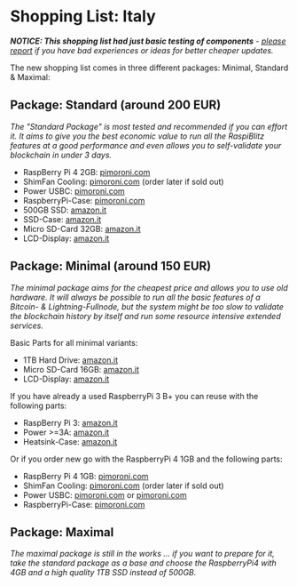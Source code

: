 # Shopping List: Italy

*__NOTICE: This shopping list had just basic testing of components__ - [please report](https://github.com/rootzoll/raspiblitz/issues/691) if you have bad experiences or ideas for better cheaper updates.*

The new shopping list comes in three different packages: Minimal, Standard & Maximal:

## Package: Standard (around 200 EUR)

*The "Standard Package" is most tested and recommended if you can effort it. It aims to give you the best economic value to run all the RaspiBlitz features at a good performance and even allows you to self-validate your blockchain in under 3 days.* 

* RaspBerry Pi 4 2GB: [pimoroni.com](https://shop.pimoroni.com/products/raspberry-pi-4?variant=29157087412307)
* ShimFan Cooling: [pimoroni.com](https://shop.pimoroni.com/products/fan-shim) (order later if sold out)
* Power USBC: [pimoroni.com](https://shop.pimoroni.com/products/universal-usb-c-power-supply-5-1v-3a)
* RaspberryPi-Case: [pimoroni.com](https://shop.pimoroni.com/products/pibow-coupe-4?variant=29210100105299)
* 500GB SSD: [amazon.it](https://www.amazon.it/Crucial-MX500-CT500MX500SSD1-Interno-Pollici/dp/B0784SLQM6)
* SSD-Case: [amazon.it](https://www.amazon.it/UGREEN-Esterno-Toshiba-Seagate-Samsung/dp/B07D2BHVBD)
* Micro SD-Card 32GB: [amazon.it](https://www.amazon.it/dp/B07CY3QSST)
* LCD-Display: [amazon.it](https://www.amazon.it/dp/B06ZZBL1C4)

## Package: Minimal (around 150 EUR)

*The minimal package aims for the cheapest price and allows you to use old hardware. It will always be possible to run all the basic features of a Bitcoin- & Lightning-Fullnode, but the system might be too slow to validate the blockchain history by itself and run some resource intensive extended services.*

Basic Parts for all minimal variants:
* 1TB Hard Drive: [amazon.it](https://www.amazon.it/dp/B07997KKSK)
* Micro SD-Card 16GB: [amazon.it](https://www.amazon.it/Samsung-MB-MC32GA-EU-MicroSD-Adattatore/dp/B06XFSZGCC)
* LCD-Display: [amazon.it](https://www.amazon.it/dp/B06ZZBL1C4)

If you have already a used RaspberryPi 3 B+ you can reuse with the following parts:
* RaspBerry Pi 3: [amazon.it](https://www.amazon.it/dp/B07BDR5PDW/)
* Power >=3A: [amazon.it](https://www.amazon.it/dp/B01JZE38QE)
* Heatsink-Case: [amazon.it](https://www.amazon.it/dp/B07KYCNF1D)

Or if you order new go with the RaspberryPi 4 1GB and the following parts:
* RaspBerry Pi 4 1GB: [pimoroni.com](https://shop.pimoroni.com/products/raspberry-pi-4?variant=29157087379539)
* ShimFan Cooling: [pimoroni.com](https://shop.pimoroni.com/products/fan-shim) (order later if sold out)
* Power USBC: [pimoroni.com](https://shop.pimoroni.com/products/raspberry-pi-official-usb-c-power-supply-eu?variant=29392393371750) or [pimoroni.com](https://shop.pimoroni.com/products/universal-usb-c-power-supply-5-1v-3a)
* RaspberryPi-Case: [pimoroni.com](https://shop.pimoroni.com/products/pibow-coupe-4?variant=29210100105299)

## Package: Maximal

*The maximal package is still in the works ... if you want to prepare for it, take the standard package as a base and choose the RaspberryPi4 with 4GB and a high quality 1TB SSD instead of 500GB.*
